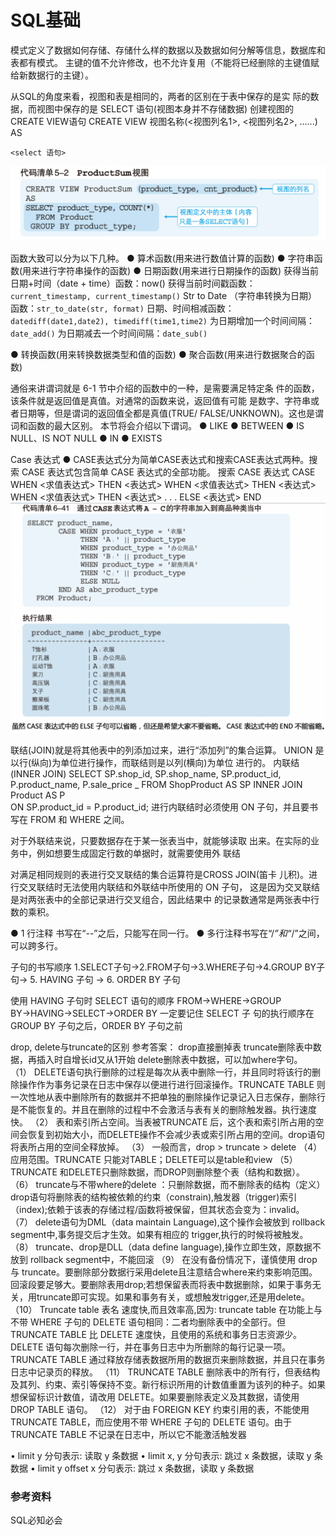# SQL基础
模式定义了数据如何存储、存储什么样的数据以及数据如何分解等信息，数据库和表都有模式。
主键的值不允许修改，也不允许复用（不能将已经删除的主键值赋给新数据行的主键）。

 从SQL的角度来看，视图和表是相同的，两者的区别在于表中保存的是实 际的数据，而视图中保存的是 SELECT 语句(视图本身并不存储数据)
创建视图的CREATE VIEW语句 
CREATE VIEW 视图名称(<视图列名1>, <视图列名2>, ......) AS

`<select 语句>`


![database4](../Images/database/database4.png)

函数大致可以分为以下几种。 
● 算术函数(用来进行数值计算的函数)
● 字符串函数(用来进行字符串操作的函数)
 ● 日期函数(用来进行日期操作的函数)
	获得当前日期+时间（date + time）函数：now()
	获得当前时间戳函数：`current_timestamp, current_timestamp()`
	Str to Date （字符串转换为日期）函数：`str_to_date(str, format)`
	日期、时间相减函数：`datediff(date1,date2), timediff(time1,time2)`
	为日期增加一个时间间隔：`date_add()`
	为日期减去一个时间间隔：`date_sub()`

● 转换函数(用来转换数据类型和值的函数) 
● 聚合函数(用来进行数据聚合的函数) 

通俗来讲谓词就是 6-1 节中介绍的函数中的一种，是需要满足特定条 件的函数，该条件就是返回值是真值。对通常的函数来说，返回值有可能 是数字、字符串或者日期等，但是谓词的返回值全都是真值(TRUE/ FALSE/UNKNOWN)。这也是谓词和函数的最大区别。 
本节将会介绍以下谓词。 
● LIKE
● BETWEEN
● IS NULL、IS NOT NULL 
● IN
● EXISTS 

Case 表达式
●  CASE表达式分为简单CASE表达式和搜索CASE表达式两种。搜索 CASE 表达式包含简单 CASE 表达式的全部功能。
搜索 CASE 表达式 
CASE    WHEN <求值表达式> THEN <表达式> 
	WHEN <求值表达式> THEN <表达式> 
	WHEN <求值表达式> THEN <表达式> 
	. . . 
	ELSE <表达式> 
END 
![database4](../Images/database/database5.png)

联结(JOIN)就是将其他表中的列添加过来，进行“添加列”的集合运算。 UNION 是以行(纵向)为单位进行操作，而联结则是以列(横向)为单位 进行的。 
内联结(INNER JOIN) 
SELECT SP.shop_id, SP.shop_name, SP.product_id, P.product_name, P.sale_price _
FROM ShopProduct AS SP 
INNER JOIN Product AS P  
ON SP.product_id = P.product_id; 
进行内联结时必须使用 ON 子句，并且要书写在 FROM 和 WHERE 之间。 

对于外联结来说，只要数据存在于某一张表当中，就能够读取 出来。在实际的业务中，例如想要生成固定行数的单据时，就需要使用外 联结

对满足相同规则的表进行交叉联结的集合运算符是CROSS JOIN(笛卡 儿积)。进行交叉联结时无法使用内联结和外联结中所使用的 ON 子句， 这是因为交叉联结是对两张表中的全部记录进行交叉组合，因此结果中 的记录数通常是两张表中行数的乘积。

● 1 行注释 书写在“--”之后，只能写在同一行。
● 多行注释书写在“/*”和“*/”之间，可以跨多行。

子句的书写顺序 
1.SELECT子句→2.FROM子句→3.WHERE子句→4.GROUP BY子句→ 5. HAVING 子句 → 6. ORDER BY 子句 

使用 HAVING 子句时 SELECT 语句的顺序 FROM→WHERE→GROUP BY→HAVING→SELECT→ORDER BY  一定要记住 SELECT 子 句的执行顺序在 GROUP BY 子句之后，ORDER BY 子句之前

drop, delete与truncate的区别
参考答案：
drop直接删掉表 truncate删除表中数据，再插入时自增长id又从1开始 delete删除表中数据，可以加where字句。
（1） DELETE语句执行删除的过程是每次从表中删除一行，并且同时将该行的删除操作作为事务记录在日志中保存以便进行进行回滚操作。TRUNCATE TABLE 则一次性地从表中删除所有的数据并不把单独的删除操作记录记入日志保存，删除行是不能恢复的。并且在删除的过程中不会激活与表有关的删除触发器。执行速度快。
（2） 表和索引所占空间。当表被TRUNCATE 后，这个表和索引所占用的空间会恢复到初始大小，而DELETE操作不会减少表或索引所占用的空间。drop语句将表所占用的空间全释放掉。
（3） 一般而言，drop > truncate > delete
（4） 应用范围。TRUNCATE 只能对TABLE；DELETE可以是table和view
（5） TRUNCATE 和DELETE只删除数据，而DROP则删除整个表（结构和数据）。
（6） truncate与不带where的delete ：只删除数据，而不删除表的结构（定义）drop语句将删除表的结构被依赖的约束（constrain),触发器（trigger)索引（index);依赖于该表的存储过程/函数将被保留，但其状态会变为：invalid。
（7） delete语句为DML（data maintain Language),这个操作会被放到 rollback segment中,事务提交后才生效。如果有相应的 trigger,执行的时候将被触发。
（8） truncate、drop是DLL（data define language),操作立即生效，原数据不放到 rollback segment中，不能回滚
（9） 在没有备份情况下，谨慎使用 drop 与 truncate。要删除部分数据行采用delete且注意结合where来约束影响范围。回滚段要足够大。要删除表用drop;若想保留表而将表中数据删除，如果于事务无关，用truncate即可实现。如果和事务有关，或想触发trigger,还是用delete。
（10） Truncate table 表名 速度快,而且效率高,因为: truncate table 在功能上与不带 WHERE 子句的 DELETE 语句相同：二者均删除表中的全部行。但 TRUNCATE TABLE 比 DELETE 速度快，且使用的系统和事务日志资源少。DELETE 语句每次删除一行，并在事务日志中为所删除的每行记录一项。TRUNCATE TABLE 通过释放存储表数据所用的数据页来删除数据，并且只在事务日志中记录页的释放。
（11） TRUNCATE TABLE 删除表中的所有行，但表结构及其列、约束、索引等保持不变。新行标识所用的计数值重置为该列的种子。如果想保留标识计数值，请改用 DELETE。如果要删除表定义及其数据，请使用 DROP TABLE 语句。
（12） 对于由 FOREIGN KEY 约束引用的表，不能使用 TRUNCATE TABLE，而应使用不带 WHERE 子句的 DELETE 语句。由于 TRUNCATE TABLE 不记录在日志中，所以它不能激活触发器

• limit y 分句表示: 读取 y 条数据
• limit x, y 分句表示: 跳过 x 条数据，读取 y 条数据
• limit y offset x 分句表示: 跳过 x 条数据，读取 y 条数据



### 参考资料

SQL必知必会